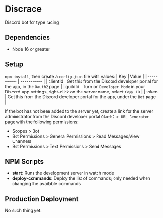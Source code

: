# Discrace

Discord bot for type racing

## Dependencies

- Node 16 or greater

## Setup

`npm install`, then create a `config.json` file with values:
| Key | Value |
| ----------- | ----------- |
| clientId | Get this from the Discord developer portal for the app, in the `Oauth2` page |
| guildId | Turn on `Developer Mode` in your Discord app settings, right-click on the server name, select `Copy ID` |
| token | Get this from the Discord developer portal for the app, under the `Bot` page |

If the bot has not been added to the server yet, create a link for the server administrator from the Discord developer portal `OAuth2 > URL Generator` page with the following permissions:

- Scopes > Bot
- Bot Permissions > General Permissions > Read Messages/View Channels
- Bot Permissions > Text Permissions > Send Messages

## NPM Scripts

- **start**: Runs the development server in watch mode
- **deploy-commands**: Deploy the list of commands; only needed when changing the available commands

## Production Deployment

No such thing yet.
